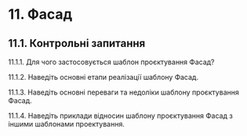 # 11. Фасад

## 11.1. Контрольні запитання

11.1.1.	Для чого застосовується шаблон проєктування Фасад?

11.1.2.	Наведіть основні етапи реалізації шаблону Фасад.

11.1.3.	Наведіть основні переваги та недоліки шаблону проєктування Фасад.

11.1.4.	Наведіть приклади відносин шаблону проєктування Фасад з іншими шаблонами проектування.

